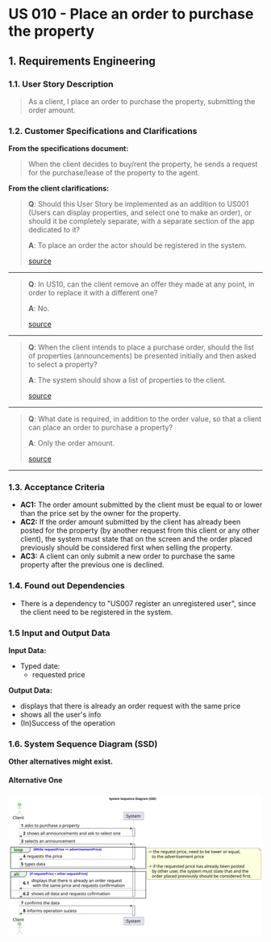 # US 010 - Place an order to purchase the property

## 1. Requirements Engineering


### 1.1. User Story Description


> As a client, I place an order to purchase the property, submitting the order amount. 



### 1.2. Customer Specifications and Clarifications 


**From the specifications document:**

>	When the client decides to buy/rent the property, he sends a request for the purchase/lease of the property to the agent.


**From the client clarifications:**

>**Q**: Should this User Story be implemented as an addition to US001 (Users can display properties, and select one to make an order), or should it be completely separate, with a separate section of the app dedicated to it?
>
>**A**: To place an order the actor should be registered in the system.
>
> [source](https://moodle.isep.ipp.pt/mod/forum/discuss.php?d=22853#p28967)
* * *
>**Q**: In US10, can the client remove an offer they made at any point, in order to replace it with a different one?
>
>**A**: No.
>
> [source](https://moodle.isep.ipp.pt/mod/forum/discuss.php?d=22845#p28960)
* * *
>**Q**: When the client intends to place a purchase order, should the list of properties (announcements) be presented initially and then asked to select a property?
>
>**A**: The system should show a list of properties to the client.
>
> [source](https://moodle.isep.ipp.pt/mod/forum/discuss.php?d=22840#p28958)
* * *
>**Q**: What date is required, in addition to the order value, so that a client can place an order to purchase a property?
>
>**A**: Only the order amount.
>
> [source](https://moodle.isep.ipp.pt/mod/forum/discuss.php?d=22810#p28912)
* * *

### 1.3. Acceptance Criteria


* **AC1:** The order amount submitted by the client must be equal to or lower than the price set by the owner for the property. 
* **AC2:**  If the order amount submitted by the client has already been posted for the property (by another request from this client or any other client), the system must state that on the screen and the order placed previously should be considered first when selling the property. 
* **AC3:** A client can only submit a new order to purchase the same property after the previous one is declined. 


### 1.4. Found out Dependencies


* There is a dependency to "US007 register an unregistered user", since the client need to be registered in the system.


### 1.5 Input and Output Data


**Input Data:**

* Typed date:
	* requested price 


**Output Data:**

* displays that there is already an order request with the same price
* shows all the user's info
* (In)Success of the operation

### 1.6. System Sequence Diagram (SSD)

**Other alternatives might exist.**

#### Alternative One

![System Sequence Diagram - Alternative One](svg/us010-system-sequence-diagram-alternative-one.svg)
